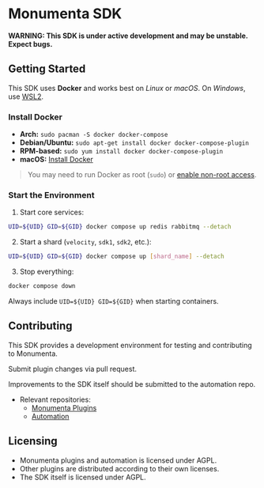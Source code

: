 # Monumenta SDK

**WARNING: This SDK is under active development and may be unstable. Expect bugs.**

## Getting Started

This SDK uses **Docker** and works best on *Linux* or *macOS*. On *Windows*, use [WSL2](https://learn.microsoft.com/en-us/windows/wsl/install).

### Install Docker

- **Arch:** `sudo pacman -S docker docker-compose`
- **Debian/Ubuntu:** `sudo apt-get install docker docker-compose-plugin`
- **RPM-based:** `sudo yum install docker docker-compose-plugin`
- **macOS:** [Install Docker](https://docs.docker.com/desktop/setup/install/mac-install)

> You may need to run Docker as root (`sudo`) or [enable non-root access](https://docs.docker.com/engine/install/linux-postinstall/#manage-docker-as-a-non-root-user).

### Start the Environment

1. Start core services:

```sh
UID=${UID} GID=${GID} docker compose up redis rabbitmq --detach
```

2. Start a shard (`velocity`, `sdk1`, `sdk2`, etc.):

```sh
UID=${UID} GID=${GID} docker compose up [shard_name] --detach
```

3. Stop everything:

```sh
docker compose down
```

Always include `UID=${UID} GID=${GID}` when starting containers.

## Contributing

This SDK provides a development environment for testing and contributing to Monumenta.

Submit plugin changes via pull request.

Improvements to the SDK itself should be submitted to the automation repo.

- Relevant repositories:
  - [Monumenta Plugins](https://github.com/TeamMonumenta/monumenta-plugins-public)
  - [Automation](https://github.com/TeamMonumenta/monumenta-automation)


## Licensing 

- Monumenta plugins and automation is licensed under AGPL.
- Other plugins are distributed according to their own licenses.
- The SDK itself is licensed under AGPL.
